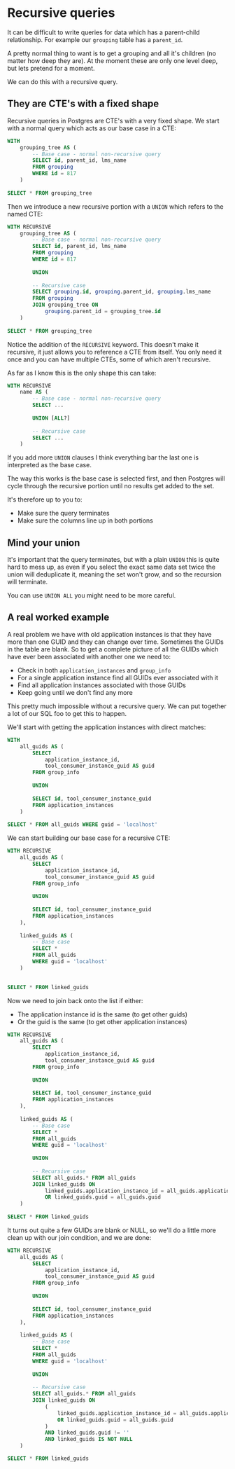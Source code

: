 # Recursive queries

It can be difficult to write queries for data which has a parent-child 
relationship. For example our `grouping` table has a `parent_id`.

A pretty normal thing to want is to get a grouping and all it's children
(no matter how deep they are). At the moment these are only one level deep, but
lets pretend for a moment.

We can do this with a recursive query.

## They are CTE's with a fixed shape

Recursive queries in Postgres are CTE's with a very fixed shape. We start with
a normal query which acts as our base case in a CTE:

```sql
WITH
    grouping_tree AS (
        -- Base case - normal non-recursive query
        SELECT id, parent_id, lms_name
        FROM grouping 
        WHERE id = 817
    )
    
SELECT * FROM grouping_tree
```

Then we introduce a new recursive portion with a `UNION` which refers to the
named CTE:

```sql
WITH RECURSIVE
    grouping_tree AS (
        -- Base case - normal non-recursive query
        SELECT id, parent_id, lms_name
        FROM grouping 
        WHERE id = 817
        
        UNION
        
        -- Recursive case
        SELECT grouping.id, grouping.parent_id, grouping.lms_name
        FROM grouping
        JOIN grouping_tree ON
            grouping.parent_id = grouping_tree.id
    )
    
SELECT * FROM grouping_tree
```

Notice the addition of the `RECURSIVE` keyword. This doesn't make it recursive,
it just allows you to reference a CTE from itself. You only need it once and
you can have multiple CTEs, some of which aren't recursive.

As far as I know this is the only shape this can take:

```sql
WITH RECURSIVE 
    name AS (
        -- Base case - normal non-recursive query
        SELECT ...
        
        UNION [ALL?]
        
        -- Recursive case
        SELECT ...
    )
```

If you add more `UNION` clauses I think everything bar the last one is 
interpreted as the base case.

The way this works is the base case is selected first, and then Postgres will
cycle through the recursive portion until no results get added to the set.

It's therefore up to you to:

 * Make sure the query terminates
 * Make sure the columns line up in both portions

## Mind your union

It's important that the query terminates, but with a plain `UNION` this is 
quite hard to mess up, as even if you select the exact same data set twice the
union will deduplicate it, meaning the set won't grow, and so the recursion
will terminate.

You can use `UNION ALL` you might need to be more careful. 

## A real worked example

A real problem we have with old application instances is that they have more 
than one GUID and they can change over time. Sometimes the GUIDs in the table
are blank. So to get a complete picture of all the GUIDs which have ever been 
associated with another one we need to:

 * Check in both `application_instances` and `group_info`
 * For a single application instance find all GUIDs ever associated with it
 * Find all application instances associated with those GUIDs
 * Keep going until we don't find any more

This pretty much impossible without a recursive query. We can put together a
lot of our SQL foo to get this to happen.

We'll start with getting the application instances with direct matches:

```sql
WITH
    all_guids AS (
        SELECT 
            application_instance_id,
            tool_consumer_instance_guid AS guid
        FROM group_info
        
        UNION
        
        SELECT id, tool_consumer_instance_guid
        FROM application_instances
    )
    
SELECT * FROM all_guids WHERE guid = 'localhost'
```

We can start building our base case for a recursive CTE:

```sql
WITH RECURSIVE
    all_guids AS (
        SELECT 
            application_instance_id,
            tool_consumer_instance_guid AS guid
        FROM group_info
        
        UNION
        
        SELECT id, tool_consumer_instance_guid
        FROM application_instances
    ),
    
    linked_guids AS (
        -- Base case
        SELECT * 
        FROM all_guids
        WHERE guid = 'localhost'
    )
    

SELECT * FROM linked_guids 
```

Now we need to join back onto the list if either:

 * The application instance id is the same (to get other guids)
 * Or the guid is the same (to get other application instances)

```sql
WITH RECURSIVE
    all_guids AS (
        SELECT 
            application_instance_id,
            tool_consumer_instance_guid AS guid
        FROM group_info
        
        UNION
        
        SELECT id, tool_consumer_instance_guid
        FROM application_instances
    ),
    
    linked_guids AS (
        -- Base case
        SELECT * 
        FROM all_guids
        WHERE guid = 'localhost'
        
        UNION
        
        -- Recursive case
        SELECT all_guids.* FROM all_guids
        JOIN linked_guids ON 
            linked_guids.application_instance_id = all_guids.application_instance_id
            OR linked_guids.guid = all_guids.guid 
    )
    
SELECT * FROM linked_guids 
```

It turns out quite a few GUIDs are blank or NULL, so we'll do a little more
clean up with our join condition, and we are done:

```sql
WITH RECURSIVE
    all_guids AS (
        SELECT 
            application_instance_id,
            tool_consumer_instance_guid AS guid
        FROM group_info
        
        UNION
        
        SELECT id, tool_consumer_instance_guid
        FROM application_instances
    ),
    
    linked_guids AS (
        -- Base case
        SELECT * 
        FROM all_guids
        WHERE guid = 'localhost'
        
        UNION
        
        -- Recursive case
        SELECT all_guids.* FROM all_guids
        JOIN linked_guids ON 
            (
                linked_guids.application_instance_id = all_guids.application_instance_id
                OR linked_guids.guid = all_guids.guid 
            )
            AND linked_guids.guid != ''
            AND linked_guids IS NOT NULL
    )

SELECT * FROM linked_guids 
```